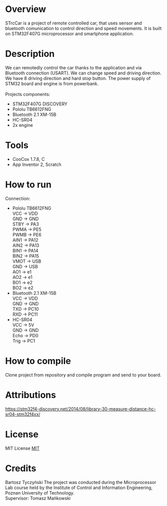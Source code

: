 # Overview 
STrcCar is a project of remote controlled car, that uses sensor and bluetooth comunication to control direction and speed movements. It is built on STM32F407G microprocessor and smartphone application.
# Description 
We can remotedly control the car thanks to the application and via Bluetooth connection (USART). We can change speed and driving direction. We have 8 driving direction and hard stop button. The power supply  of STM32 board and engine is from powerbank. 
</br></br>
Projects components:</br>
- STM32F407G DISCOVERY
- Pololu TB6612FNG
- Bluetooth 2.1 XM-15B 
- HC-SR04
- 2x engine

# Tools 
- CooCox 1.7.8, C </br>
- App Inventor 2, Scratch
# How to run 
  Connection: </br>
- Pololu TB6612FNG </br>
  VCC -> VDD </br>
  GND -> GND </br>
  STBY -> PA3 </br>
  PWMA -> PE5 </br>
  PWMB -> PE6 </br>
  AIN1 -> PA12 </br>
  AIN2 -> PA13 </br>
  BIN1 -> PA14 </br>
  BIN2 -> PA15 </br>
  VMOT -> USB </br>
  GND -> USB </br>
  AO1 -> e1 </br>
  AO2 -> e1 </br>
  BO1 -> e2 </br>
  BO2 -> e2 </br>
- Bluetooth 2.1 XM-15B </br>
  VCC -> VDD </br>
  GND -> GND </br>
  TXD -> PC10 </br>
  RXD -> PC11 </br>
- HC-SR04 </br>
  VCC -> 5V </br>
  GND -> GND </br>
  Echo -> PD0 </br>
  Trig -> PC1 </br>
# How to compile 
Clone project from repository and compile program and send to your board.
# Attributions 
https://stm32f4-discovery.net/2014/08/library-30-measure-distance-hc-sr04-stm32f4xx/
# License 
MIT License <a href="License.txt">MIT</a>
# Credits 
Bartosz Tyczyński
The project was conducted during the Microprocessor Lab course held by the Institute of Control and Information Engineering, Poznan University of Technology.</br>
Supervisor: Tomasz Mańkowski

